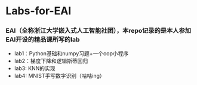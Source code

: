 # Labs-for-EAI
### EAI（全称浙江大学嵌入式人工智能社团），本repo记录的是本人参加EAI开设的精品课所写的lab
* lab1：Python基础和numpy习题+一个oop小程序
* lab2：梯度下降和逻辑斯蒂回归
* lab3: KNN的实现
* lab4: MNIST手写数字识别（咕咕ing）

